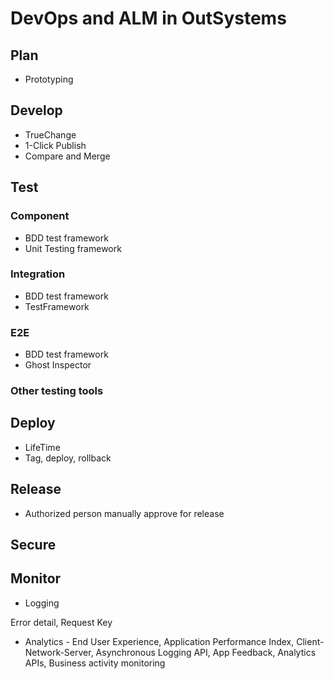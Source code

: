 # DevOps and ALM in OutSystems

## Plan

* Prototyping

## Develop

* TrueChange
* 1-Click Publish
* Compare and Merge

## Test

### Component

* BDD test framework
* Unit Testing framework

### Integration

* BDD test framework
* TestFramework

### E2E

* BDD test framework
* Ghost Inspector

### Other testing tools

## Deploy

* LifeTime
* Tag, deploy, rollback

## Release

* Authorized person manually approve for release

## Secure


## Monitor

* Logging

Error detail, Request Key

* Analytics - End User Experience, Application Performance Index, Client-Network-Server, Asynchronous Logging API, App Feedback, Analytics APIs, Business activity monitoring

